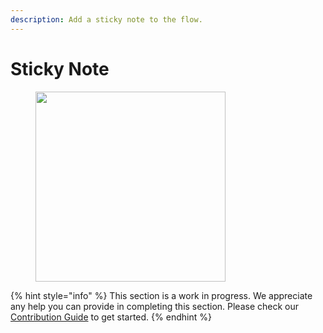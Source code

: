 ```yaml
---
description: Add a sticky note to the flow.
---
```


# Sticky Note

<figure><img src="../../.gitbook/assets/image (2) (1) (1).png" alt="" width="304"><figcaption></figcaption></figure>

{% hint style="info" %}
This section is a work in progress. We appreciate any help you can provide in completing this section. Please check our [Contribution Guide](../../contributing/) to get started.
{% endhint %}

